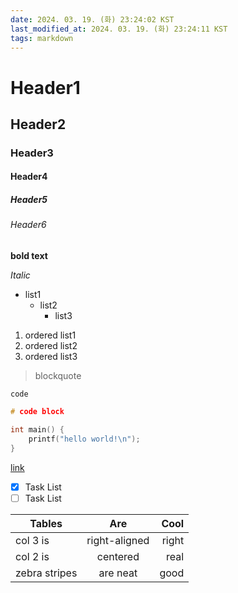 ```yaml
---
date: 2024. 03. 19. (화) 23:24:02 KST
last_modified_at: 2024. 03. 19. (화) 23:24:11 KST
tags: markdown
---
```


# Header1
## Header2
### Header3
#### Header4
##### Header5
###### Header6

**bold text**

*Italic*

* list1
	- list2
		+ list3

1. ordered list1
2. ordered list2
3. ordered list3

> blockquote

`code`

```c
# code block

int main() {
    printf("hello world!\n");
}

```

[link](https://github.com/vimwiki/vimwiki)


- [x] Task List
- [ ] Task List

| Tables        | Are           | Cool  |
| ------------- |:-------------:| -----:|
| col 3 is      | right-aligned |  right|
| col 2 is      | centered      |   real|
| zebra stripes | are neat      |   good|


